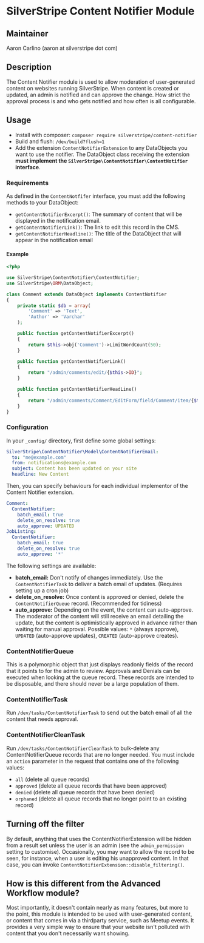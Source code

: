 # SilverStripe Content Notifier Module

## Maintainer
Aaron Carlino (aaron at silverstripe dot com)

## Description

The Content Notifier module is used to allow moderation of user-generated content on websites running SilverStripe. When content is created or updated, an admin is notified and can approve the change. How strict the approval process is and who gets notified and how often is all configurable.

## Usage

* Install with composer: `composer require silverstripe/content-notifier`
* Build and flush: `/dev/build?flush=1`
* Add the extension `ContentNotifierExtension` to any DataObjects you want to use the notifier. The DataObject class receiving the extension **must implement the `SilverStripe\ContentNotifier\ContentNotifier` interface**.

### Requirements
As defined in the `ContentNotfifer` interface, you must add the following methods to your DataObject:

* `getContentNotifierExcerpt()`: The summary of content that will be displayed in the notification email.
* `getContentNotifierLink()`: The link to edit this record in the CMS.
* `getContentNotifierHeadline()`: The title of the DataObject that will appear in the notification email

#### Example
```php
<?php

use SilverStripe\ContentNotifier\ContentNotifier;
use SilverStripe\ORM\DataObject;

class Comment extends DataObject implements ContentNotifier
{
	private static $db = array(
		'Comment' => 'Text',
		'Author' => 'Varchar'
	);

    public function getContentNotifierExcerpt()
    {
    	return $this->obj('Comment')->LimitWordCount(50);
    }

    public function getContentNotifierLink()
    {
    	return "/admin/comments/edit/{$this->ID}";
    }

    public function getContentNotifierHeadLine()
    {
		return "/admin/comments/Comment/EditForm/field/Comment/item/{$this->ID}/edit";    
    }
}
```

### Configuration
In your `_config/` directory, first define some global settings:

```yaml
SilverStripe\ContentNotifier\Model\ContentNotifierEmail:
  to: "me@example.com"
  from: notifications@example.com
  subject: Content has been updated on your site
  headline: New Content
```

Then, you can specify behaviours for each individual implementor of the Content Notifier extension.

```yaml
Comment:
  ContentNotifier:
    batch_email: true
    delete_on_resolve: true
    auto_approve: UPDATED
JobListing:
  ContentNotifier:
    batch_email: true
    delete_on_resolve: true
    auto_approve: '*'
```

The following settings are available:

* **batch_email:** Don't notify of changes immediately. Use the `ContentNotifierTask` to deliver a batch email of updates. (Requires setting up a cron job)
* **delete_on_resolve:** Once content is approved or denied, delete the `ContentNotifierQueue` record. (Recommended for tidiness)
* **auto_approve:** Depending on the event, the content can auto-approve. The moderator of the content will still receive an email detailing the update, but the content is optimistically approved in advance rather than waiting for manual approval. Possible values: `*` (always approve), `UPDATED` (auto-approve updates), `CREATED` (auto-approve creates).

### ContentNotifierQueue

This is a polymorphic object that just displays readonly fields of the record that it points to for the admin to review. Approvals and Denials can be executed when looking at the queue record. These records are intended to be disposable, and there should never be a large population of them.

### ContentNotifierTask

Run `/dev/tasks/ContentNotifierTask` to send out the batch email of all the content that needs approval.

### ContentNotifierCleanTask

Run `/dev/tasks/ContentNotifierCleanTask` to bulk-delete any ContentNotifierQueue records that are no longer needed. You must include an ```action``` parameter in the request that contains one of the following values:

* `all` (delete all queue records)
* `approved` (delete all queue records that have been approved)
* `denied` (delete all queue records that have been denied)
* `orphaned` (delete all queue records that no longer point to an existing record)


## Turning off the filter

By default, anything that uses the ContentNotifierExtension will be hidden from a result set unless the user is an admin (see the `admin_permission` setting to customise). Occasionally, you may want to allow the record to be seen, for instance, when a user is editing his unapproved content. In that case, you can invoke `ContentNotifierExtension::disable_filtering()`.


## How is this different from the Advanced Workflow module?

Most importantly, it doesn't contain nearly as many features, but more to the point, this module is intended to be used with user-generated content, or content that comes in via a thirdparty service, such as Meetup events. It provides a very simple way to ensure that your website isn't polluted with content that you don't necessarily want showing.
